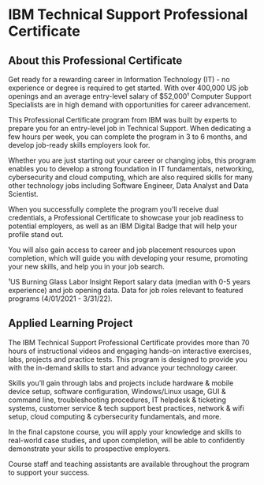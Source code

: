 # IBM Technical Support Professional Certificate
## About this Professional Certificate


Get ready for a rewarding career in Information Technology (IT) - no experience or degree is required to get started. With over 400,000 US job openings and an average entry-level salary of $52,000¹ Computer Support Specialists are in high demand with opportunities for career advancement.

This Professional Certificate program from IBM was built by experts to prepare you for an entry-level job in Technical Support. When dedicating a few hours per week, you can complete the program in 3 to 6 months, and develop job-ready skills employers look for. 

Whether you are just starting out your career or changing jobs, this program enables you to develop a strong foundation in IT fundamentals, networking, cybersecurity and cloud computing, which are also required skills for many other technology jobs including Software Engineer, Data Analyst and Data Scientist. 

When you successfully complete the program you’ll receive dual credentials, a Professional Certificate to showcase your job readiness to potential employers, as well as an IBM Digital Badge that will help your profile stand out.
 
You will also gain access to career and job placement resources upon completion, which will guide you with developing your resume, promoting your new skills, and help you in your job search.

¹US Burning Glass Labor Insight Report salary data (median with 0-5 years experience) and job opening data. Data for job roles relevant to featured programs (4/01/2021 - 3/31/22).
## Applied Learning Project

The IBM Technical Support Professional Certificate provides more than 70 hours of instructional videos and engaging hands-on interactive exercises, labs, projects and practice tests. This program is designed to provide you with the in-demand skills to start and advance your technology career. 

Skills you’ll gain through labs and projects include hardware & mobile device setup, software configuration, Windows/Linux usage, GUI & command line, troubleshooting procedures, IT helpdesk & ticketing systems, customer service & tech support best practices, network & wifi setup, cloud computing & cybersecurity fundamentals, and more. 

In the final capstone course, you will apply your knowledge and skills to real-world case studies, and upon completion, will be able to confidently demonstrate your skills to prospective employers.

Course staff and teaching assistants are available throughout the program to support your success.
